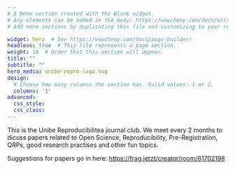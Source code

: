 ```yaml
---
# A Demo section created with the Blank widget.
# Any elements can be added in the body: https://wowchemy.com/docs/writing-markdown-latex/
# Add more sections by duplicating this file and customizing to your requirements.

widget: hero  # See https://wowchemy.com/docs/page-builder/
headless: true  # This file represents a page section.
weight: 10  # Order that this section will appear.
title: ""
subtitle: ""
hero_media: unibe-repro-logo.svg
design:
  # Choose how many columns the section has. Valid values: 1 or 2.
  columns: '1'
advanced:
  css_style:
  css_class:
---
```


This is the Unibe Reproducibilitea journal club. We meet every 2 months to dicuss papers related to Open Science, Reproducibility, Pre-Registration, QRPs, good research practises and other fun topics.

Suggestions for papers go in here: https://frag.jetzt/creator/room/81702198
